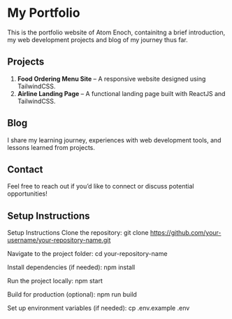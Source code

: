 # My Portfolio

This is the portfolio website of Atom Enoch, containitng a brief introduction, my web development projects and blog of my journey thus far.

## Projects

1. **Food Ordering Menu Site** – A responsive website designed using TailwindCSS.
2. **Airline Landing Page** – A functional landing page built with ReactJS and TailwindCSS.

## Blog

I share my learning journey, experiences with web development tools, and lessons learned from projects.

## Contact

Feel free to reach out if you’d like to connect or discuss potential opportunities!


## Setup Instructions

Setup Instructions
Clone the repository:
git clone https://github.com/your-username/your-repository-name.git

Navigate to the project folder:
cd your-repository-name

Install dependencies (if needed):
npm install

Run the project locally:
npm start

Build for production (optional):
npm run build

Set up environment variables (if needed):
cp .env.example .env
